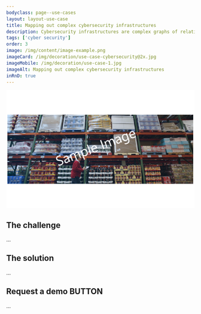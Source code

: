```yaml
---
bodyclass: page--use-cases
layout: layout-use-case
title: Mapping out complex cybersecurity infrastructures
description: Cybersecurity infrastructures are complex graphs of relations of software, tools, threads, and routes. A knowledge graph is ideal for mapping out these infrastructures.
tags: ['cyber security']
order: 3
image: /img/content/image-example.png
imageCard: /img/decoration/use-case-cybersecurity@2x.jpg
imageMobile: /img/decoration/use-case-1.jpg
imageAlt: Mapping out complex cybersecurity infrastructures
inRnD: true
---
```

![Mapping out complex cybersecurity infrastructures](/img/sample-usecase.png)

## The challenge

...

## The solution

...


## Request a demo BUTTON

...
